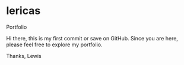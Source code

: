 # lericas
Portfolio

Hi there, this is my first commit or save on GitHub.
Since you are here, please feel free to explore my portfolio.

Thanks,
Lewis
